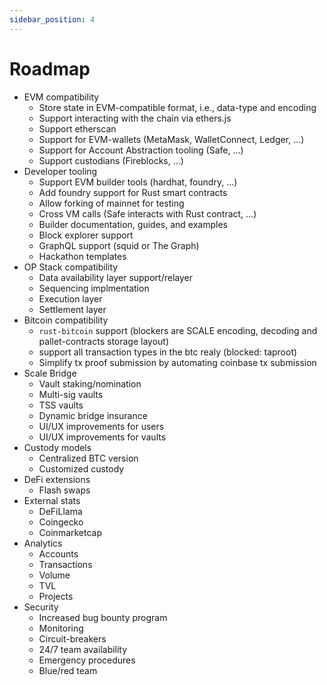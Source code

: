 ```yaml
---
sidebar_position: 4
---
```




# Roadmap

- EVM compatibility
  - Store state in EVM-compatible format, i.e., data-type and encoding
  - Support interacting with the chain via ethers.js
  - Support etherscan
  - Support for EVM-wallets (MetaMask, WalletConnect, Ledger, ...)
  - Support for Account Abstraction tooling (Safe, ...)
  - Support custodians (Fireblocks, ...)
- Developer tooling
  - Support EVM builder tools (hardhat, foundry, ...)
  - Add foundry support for Rust smart contracts
  - Allow forking of mainnet for testing
  - Cross VM calls (Safe interacts with Rust contract, ...)
  - Builder documentation, guides, and examples
  - Block explorer support
  - GraphQL support (squid or The Graph)
  - Hackathon templates
- OP Stack compatibility
  - Data availability layer support/relayer
  - Sequencing implmentation
  - Execution layer
  - Settlement layer
- Bitcoin compatibility
  - `rust-bitcoin` support (blockers are SCALE encoding, decoding and pallet-contracts storage layout)
  - support all transaction types in the btc realy (blocked: taproot)
  - Simplify tx proof submission by automating coinbase tx submission
- Scale Bridge
  - Vault staking/nomination
  - Multi-sig vaults
  - TSS vaults
  - Dynamic bridge insurance
  - UI/UX improvements for users
  - UI/UX improvements for vaults
- Custody models
  - Centralized BTC version
  - Customized custody
- DeFi extensions
  - Flash swaps
- External stats
  - DeFiLlama
  - Coingecko
  - Coinmarketcap
- Analytics
  - Accounts
  - Transactions
  - Volume
  - TVL
  - Projects
- Security
  - Increased bug bounty program
  - Monitoring
  - Circuit-breakers
  - 24/7 team availability
  - Emergency procedures
  - Blue/red team

